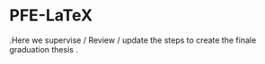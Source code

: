 # PFE-LaTeX
.Here we supervise / Review / update the steps to create the finale graduation thesis . 
